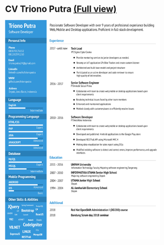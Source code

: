 # CV Triono Putra [(Full view)](https://trionoputra.github.io)

<img src="CV.JPEG" width="900" alt="cv"></img>
